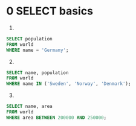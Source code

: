 # 0 SELECT basics
1. 
```sql
SELECT population
FROM world
WHERE name = 'Germany';
```
2.
```sql
SELECT name, population
FROM world
WHERE name IN ('Sweden', 'Norway', 'Denmark');
```
3.
```sql
SELECT name, area
FROM world
WHERE area BETWEEN 200000 AND 250000;
```